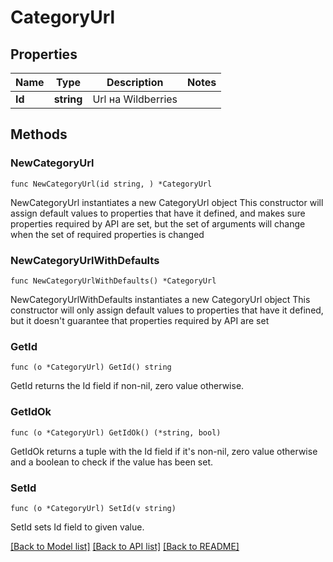 # CategoryUrl

## Properties

Name | Type | Description | Notes
------------ | ------------- | ------------- | -------------
**Id** | **string** | Url на Wildberries | 

## Methods

### NewCategoryUrl

`func NewCategoryUrl(id string, ) *CategoryUrl`

NewCategoryUrl instantiates a new CategoryUrl object
This constructor will assign default values to properties that have it defined,
and makes sure properties required by API are set, but the set of arguments
will change when the set of required properties is changed

### NewCategoryUrlWithDefaults

`func NewCategoryUrlWithDefaults() *CategoryUrl`

NewCategoryUrlWithDefaults instantiates a new CategoryUrl object
This constructor will only assign default values to properties that have it defined,
but it doesn't guarantee that properties required by API are set

### GetId

`func (o *CategoryUrl) GetId() string`

GetId returns the Id field if non-nil, zero value otherwise.

### GetIdOk

`func (o *CategoryUrl) GetIdOk() (*string, bool)`

GetIdOk returns a tuple with the Id field if it's non-nil, zero value otherwise
and a boolean to check if the value has been set.

### SetId

`func (o *CategoryUrl) SetId(v string)`

SetId sets Id field to given value.



[[Back to Model list]](../README.md#documentation-for-models) [[Back to API list]](../README.md#documentation-for-api-endpoints) [[Back to README]](../README.md)


